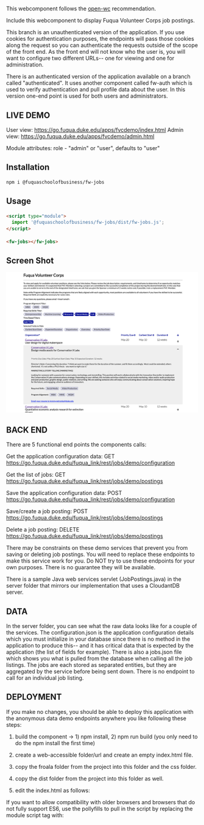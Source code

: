 # <fw-jobs>

This webcomponent follows the [open-wc](https://github.com/open-wc/open-wc) recommendation.

Include this webcomponent to display Fuqua Volunteer Corps job postings.

This branch is an unauthenticated version of the application.  If you use 
cookies for authentication purposes, the endpoints will pass those cookies
along the request so you can authenticate the requests outside of the scope
of the front end.  As the front end will not know who the user is, you will
want to configure two different URLs-- one for viewing and one for administration.

There is an authenticated version of the application available on a branch 
called "authenticated".  It uses another component called fw-auth which is 
used to verify authentication and pull profile data about the user.  In this 
version one-end point is used for both users and administrators.

## LIVE DEMO

User view:  https://go.fuqua.duke.edu/apps/fvcdemo/index.html
Admin view: https://go.fuqua.duke.edu/apps/fvcdemo/admin.html

Module attributes:
 role - "admin" or "user", defaults to "user"

## Installation
```bash
npm i @fuquaschoolofbusiness/fw-jobs
```

## Usage
```html
<script type="module">
  import '@fuquaschoolofbusiness/fw-jobs/dist/fw-jobs.js';
</script>

<fw-jobs></fw-jobs>
```

## Screen Shot
![Screen Shot of Application](./screen_shot.png?inline=true)


## BACK END

There are 5 functional end points the components calls:

Get the application configuration data:
GET https://go.fuqua.duke.edu/fuqua_link/rest/jobs/demo/configuration

Get the list of jobs:
GET https://go.fuqua.duke.edu/fuqua_link/rest/jobs/demo/postings

Save the application configuration data:
POST https://go.fuqua.duke.edu/fuqua_link/rest/jobs/demo/configuration

Save/create a job posting:
POST https://go.fuqua.duke.edu/fuqua_link/rest/jobs/demo/postings

Delete a job posting:
DELETE https://go.fuqua.duke.edu/fuqua_link/rest/jobs/demo/postings


There may be constraints on these demo services that prevent you from 
saving or deleting job postings.   You will need to replace these 
endpoints to make this service work for you.  Do NOT try to use these 
endpoints for your own purposes.  There is no guarantee they will be 
available.

There is a sample Java web services servlet (JobPostings.java)
in the server folder that mirrors our implementation that uses a 
CloudantDB server.

## DATA

In the server folder, you can see what the raw data looks like for a couple
of the services.  The configuration.json is the application configuration
details which you must initialize in your database since there is no method
in the application to produce this-- and it has critical data that is expected
by the application (the list of fields for example).   There is also a 
jobs.json file which shows you what is pulled from the database when calling
all the job listings.   The jobs are each stored as separated entities, but 
they are aggregated by the service before being sent down.   There is no
endpoint to call for an individual job listing.

## DEPLOYMENT

If you make no changes, you should be able to deploy this application with
the anonymous data demo endpoints anywhere you like following these steps:

1) build the component -> 1) npm install, 2) npm run build (you only need to 
do the npm install the first time)

2) create a web-accessible folder/url and create an empty index.html file.

3) copy the froala folder from the project into this folder and the css folder.

4) copy the dist folder from the project into this folder as well.

5) edit the index.html  as follows:

<html>
    <head>
        <title>Project Opportunities</title>
        <meta name="viewport" content="width=device-width, initial-scale=1">
        <link rel="stylesheet" type="text/css" href="css/fvc.css">
        <link href="https://fonts.googleapis.com/css?family=Open+Sans" rel="stylesheet">
        <link href="https://fonts.googleapis.com/icon?family=Material+Icons" rel="stylesheet">
        <!-- Froala -->
        <link rel="stylesheet" href="https://cdnjs.cloudflare.com/ajax/libs/font-awesome/4.4.0/css/font-awesome.min.css">
        <link rel="stylesheet" href="froala_editor_3.1.1/css/froala_editor.pkgd.min.css"> 
        <link rel="stylesheet" href="https://cdnjs.cloudflare.com/ajax/libs/codemirror/5.3.0/codemirror.min.css">
        <script type="text/javascript"
            src="https://cdnjs.cloudflare.com/ajax/libs/codemirror/5.3.0/codemirror.min.js"></script>
        <script type="text/javascript"
            src="https://cdnjs.cloudflare.com/ajax/libs/codemirror/5.3.0/mode/xml/xml.min.js"></script>
        <script type="text/javascript" src="froala_editor_3.1.1/js/froala_editor.pkgd.min.js"></script>
        <!-- End Froala -->        
        <style>
            body { margin: 0px; }
        </style> 
    </head>
    <body>
        <fw-jobs role="user"></fw-jobs>
        <script type="module" src="./dist/fw-jobs.js"></script>
    </body>
</html>

If you want to allow compatibility with older browsers and browsers that do not
fully support ES6, use the pollyfills to pull in the script by replacing the module
script tag with:


